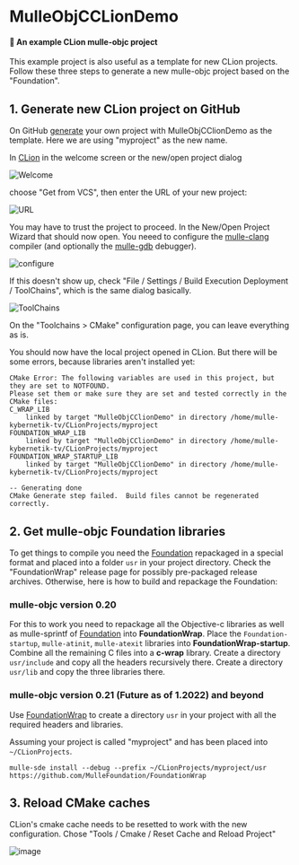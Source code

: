 # MulleObjCCLionDemo

#### 🦁 An example CLion mulle-objc project 

This example project is also useful as a template for new CLion projects. Follow these three steps to generate a new
mulle-objc project based on the "Foundation".

## 1. Generate new CLion project on GitHub

On GitHub [generate](https://github.com/mulle-kybernetik-tv/MulleObjCCLionDemo/generate) your own project with MulleObjCClionDemo as the template. Here we are using "myproject" as the new name.

In [CLion](//www.jetbrains.com/clion/) in the welcome screen or the new/open project dialog 

![Welcome](https://user-images.githubusercontent.com/38703833/151210307-5280e852-082c-4660-a79e-f4bd1cd10f21.png)

choose "Get from VCS", then enter the URL of your new project:

![URL](https://user-images.githubusercontent.com/38703833/151197505-1bae347b-773d-45b2-bcf2-747827c422b5.png)

You may have to trust the project to proceed. In the New/Open Project Wizard that should now open. You
neeed to configure the [mulle-clang](//github.com/mulle-cc/mulle-clang-project/releases) compiler (and optionally
the [mulle-gdb](//github.com/mulle-cc/mulle-gdb/releases) debugger).

![configure](https://user-images.githubusercontent.com/38703833/151203695-9ead8c7b-c56c-4a6a-904d-005f81c06b8d.png)

If this doesn't show up, check "File / Settings / Build Execution Deployment / ToolChains", which is the same dialog basically.

![ToolChains](https://user-images.githubusercontent.com/38703833/151203967-9f5ce77d-4fa2-4803-9804-a4700d8a6a25.png)

On the "Toolchains > CMake" configuration page, you can leave everything as is.

You should now have the local project opened in CLion. But there will be some errors, because libraries aren't installed yet:

``` console
CMake Error: The following variables are used in this project, but they are set to NOTFOUND.
Please set them or make sure they are set and tested correctly in the CMake files:
C_WRAP_LIB
    linked by target "MulleObjCClionDemo" in directory /home/mulle-kybernetik-tv/CLionProjects/myproject
FOUNDATION_WRAP_LIB
    linked by target "MulleObjCClionDemo" in directory /home/mulle-kybernetik-tv/CLionProjects/myproject
FOUNDATION_WRAP_STARTUP_LIB
    linked by target "MulleObjCClionDemo" in directory /home/mulle-kybernetik-tv/CLionProjects/myproject

-- Generating done
CMake Generate step failed.  Build files cannot be regenerated correctly.
```

## 2. Get mulle-objc Foundation libraries

To get things to compile you need the [Foundation](//github.com/MulleFoundation/Foundation) repackaged in a special format and placed
into a folder `usr` in your project directory. Check the "FoundationWrap" release page for possibly pre-packaged release archives.
Otherwise, here is how to build and repackage the Foundation:

### mulle-objc version 0.20

For this to work you need to repackage all the Objective-c libraries as well as mulle-sprintf of [Foundation](//github.com/MulleFoundation/Foundation) into 
**FoundationWrap**. Place the `Foundation-startup`, `mulle-atinit`, `mulle-atexit` libraries into **FoundationWrap-startup**. Combine all the remaining
C files into a **c-wrap** library. Create a directory `usr/include` and copy all the headers recursively there. Create a directory `usr/lib` and copy the three
libraries there.


### mulle-objc version 0.21 (Future as of 1.2022) and beyond

Use [FoundationWrap](//github.com/MulleFoundation/FoundationWrap) to create a directory `usr` in your project with 
all the required headers and libraries.

Assuming your project is called "myproject" and has been placed into `~/CLionProjects`.

```
mulle-sde install --debug --prefix ~/CLionProjects/myproject/usr https://github.com/MulleFoundation/FoundationWrap
```

## 3. Reload CMake caches 

CLion's cmake cache needs to be resetted to work with the new configuration. Chose "Tools / Cmake / Reset Cache and Reload Project"

![image](https://user-images.githubusercontent.com/38703833/151207720-ec84dc9b-4423-48f2-9aa8-e0012e53e790.png)

